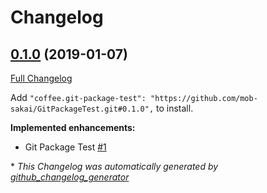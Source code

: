 # Changelog

## [0.1.0](https://github.com/mob-sakai/GitPackageTest/tree/0.1.0) (2019-01-07)

[Full Changelog](https://github.com/mob-sakai/GitPackageTest/compare/3f0910720cc8bf10b9c737e1a9b6e3833e5bb6f3...0.1.0)

Add `"coffee.git-package-test": "https://github.com/mob-sakai/GitPackageTest.git#0.1.0",` to install.

**Implemented enhancements:**

- Git Package Test [\#1](https://github.com/mob-sakai/GitPackageTest/issues/1)



\* *This Changelog was automatically generated by [github_changelog_generator](https://github.com/skywinder/Github-Changelog-Generator)*